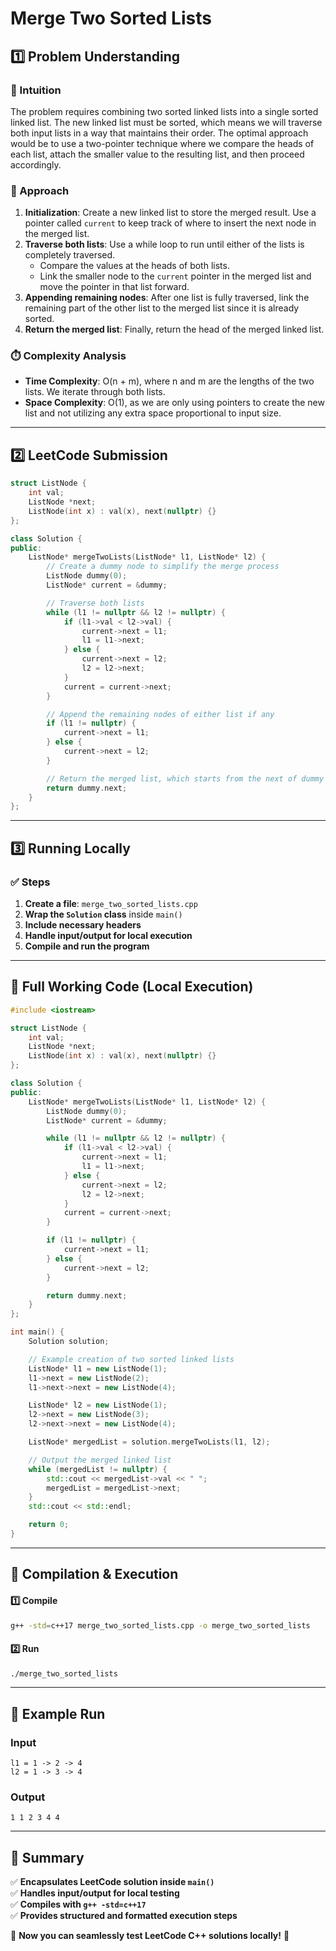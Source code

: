 # **Merge Two Sorted Lists**  

## **1️⃣ Problem Understanding**  
### **📌 Intuition**  
The problem requires combining two sorted linked lists into a single sorted linked list. The new linked list must be sorted, which means we will traverse both input lists in a way that maintains their order. The optimal approach would be to use a two-pointer technique where we compare the heads of each list, attach the smaller value to the resulting list, and then proceed accordingly.

### **🚀 Approach**  
1. **Initialization**: Create a new linked list to store the merged result. Use a pointer called `current` to keep track of where to insert the next node in the merged list.
2. **Traverse both lists**: Use a while loop to run until either of the lists is completely traversed.
    - Compare the values at the heads of both lists.
    - Link the smaller node to the `current` pointer in the merged list and move the pointer in that list forward.
3. **Appending remaining nodes**: After one list is fully traversed, link the remaining part of the other list to the merged list since it is already sorted.
4. **Return the merged list**: Finally, return the head of the merged linked list.

### **⏱️ Complexity Analysis**  
- **Time Complexity**: O(n + m), where n and m are the lengths of the two lists. We iterate through both lists.
- **Space Complexity**: O(1), as we are only using pointers to create the new list and not utilizing any extra space proportional to input size.

---  

## **2️⃣ LeetCode Submission**  
```cpp
struct ListNode {
    int val;
    ListNode *next;
    ListNode(int x) : val(x), next(nullptr) {}
};

class Solution {
public:
    ListNode* mergeTwoLists(ListNode* l1, ListNode* l2) {
        // Create a dummy node to simplify the merge process
        ListNode dummy(0);
        ListNode* current = &dummy;

        // Traverse both lists
        while (l1 != nullptr && l2 != nullptr) {
            if (l1->val < l2->val) {
                current->next = l1;
                l1 = l1->next;
            } else {
                current->next = l2;
                l2 = l2->next;
            }
            current = current->next;
        }

        // Append the remaining nodes of either list if any
        if (l1 != nullptr) {
            current->next = l1;
        } else {
            current->next = l2;
        }

        // Return the merged list, which starts from the next of dummy node
        return dummy.next;
    }
};  
```  

---  

## **3️⃣ Running Locally**  
### **✅ Steps**  
1. **Create a file**: `merge_two_sorted_lists.cpp`  
2. **Wrap the `Solution` class** inside `main()`  
3. **Include necessary headers**  
4. **Handle input/output for local execution**  
5. **Compile and run the program**  

---  

## **📝 Full Working Code (Local Execution)**  
```cpp
#include <iostream>

struct ListNode {
    int val;
    ListNode *next;
    ListNode(int x) : val(x), next(nullptr) {}
};

class Solution {
public:
    ListNode* mergeTwoLists(ListNode* l1, ListNode* l2) {
        ListNode dummy(0);
        ListNode* current = &dummy;

        while (l1 != nullptr && l2 != nullptr) {
            if (l1->val < l2->val) {
                current->next = l1;
                l1 = l1->next;
            } else {
                current->next = l2;
                l2 = l2->next;
            }
            current = current->next;
        }

        if (l1 != nullptr) {
            current->next = l1;
        } else {
            current->next = l2;
        }

        return dummy.next;
    }
};

int main() {
    Solution solution;

    // Example creation of two sorted linked lists
    ListNode* l1 = new ListNode(1);
    l1->next = new ListNode(2);
    l1->next->next = new ListNode(4);

    ListNode* l2 = new ListNode(1);
    l2->next = new ListNode(3);
    l2->next->next = new ListNode(4);

    ListNode* mergedList = solution.mergeTwoLists(l1, l2);

    // Output the merged linked list
    while (mergedList != nullptr) {
        std::cout << mergedList->val << " ";
        mergedList = mergedList->next;
    }
    std::cout << std::endl;

    return 0;
}
```  

---  

## **🔧 Compilation & Execution**  
#### **1️⃣ Compile**  
```bash
g++ -std=c++17 merge_two_sorted_lists.cpp -o merge_two_sorted_lists
```  

#### **2️⃣ Run**  
```bash
./merge_two_sorted_lists
```  

---  

## **🎯 Example Run**  
### **Input**  
```
l1 = 1 -> 2 -> 4
l2 = 1 -> 3 -> 4
```  
### **Output**  
```
1 1 2 3 4 4 
```  

---  

## **📌 Summary**  
✅ **Encapsulates LeetCode solution inside `main()`**  
✅ **Handles input/output for local testing**  
✅ **Compiles with `g++ -std=c++17`**  
✅ **Provides structured and formatted execution steps**  

🚀 **Now you can seamlessly test LeetCode C++ solutions locally!** 🚀